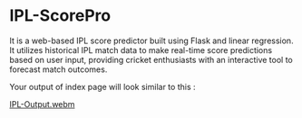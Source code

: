 # IPL-ScorePro
It is a web-based IPL score predictor built using Flask and linear regression. It utilizes historical IPL match data to make real-time score predictions based on user input, providing cricket enthusiasts with an interactive tool to forecast match outcomes.


Your output of index page will look similar to this : 

[IPL-Output.webm](https://github.com/Ganesh-balaji-22/IPL-ScorePro/assets/145870375/56530d6f-9fc8-42aa-bb76-7fc8b35ccc6e)





